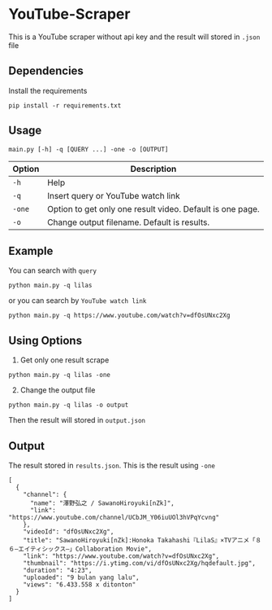 # YouTube-Scraper

This is a YouTube scraper without api key and the result will stored in `.json` file

## Dependencies
Install the requirements
```
pip install -r requirements.txt
```

## Usage
```
main.py [-h] -q [QUERY ...] -one -o [OUTPUT]
```
| Option | Description |
| ---    | -------------------------------------------------------- |
| `-h`   | Help |
| `-q`   | Insert query or YouTube watch link |
| `-one` | Option to get only one result video. Default is one page.|
| `-o`   | Change output filename. Default is results. |


## Example
You can search with `query`
```
python main.py -q lilas
```

or you can search by `YouTube watch link`
```
python main.py -q https://www.youtube.com/watch?v=dfOsUNxc2Xg
```

## Using Options
1. Get only one result scrape
```
python main.py -q lilas -one
```

2. Change the output file
```
python main.py -q lilas -o output
```
Then the result will stored in `output.json`

## Output
The result stored in `results.json`. This is the result using `-one`
```
[
  {
    "channel": {
      "name": "澤野弘之 / SawanoHiroyuki[nZk]",
      "link": "https://www.youtube.com/channel/UCbJM_Y06iuUOl3hVPqYcvng"
    },
    "videoId": "dfOsUNxc2Xg",
    "title": "SawanoHiroyuki[nZk]:Honoka Takahashi『LilaS』×TVアニメ「８６―エイティシックス―」Collaboration Movie",
    "link": "https://www.youtube.com/watch?v=dfOsUNxc2Xg",
    "thumbnail": "https://i.ytimg.com/vi/dfOsUNxc2Xg/hqdefault.jpg",
    "duration": "4:23",
    "uploaded": "9 bulan yang lalu",
    "views": "6.433.558 x ditonton"
  }
]
```